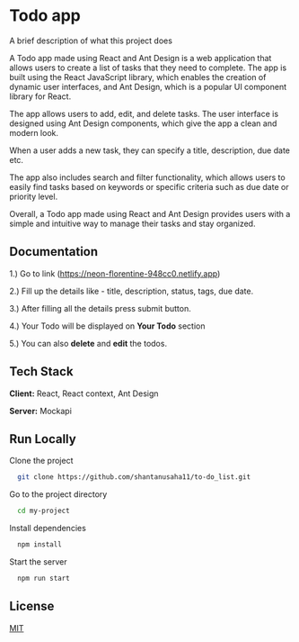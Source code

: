 # Todo app

A brief description of what this project does

A Todo app made using React and Ant Design is a web application that allows users to create a list of tasks that they need to complete. The app is built using the React JavaScript library, which enables the creation of dynamic user interfaces, and Ant Design, which is a popular UI component library for React.

The app allows users to add, edit, and delete tasks. The user interface is designed using Ant Design components, which give the app a clean and modern look.

When a user adds a new task, they can specify a title, description, due date etc.

The app also includes search and filter functionality, which allows users to easily find tasks based on keywords or specific criteria such as due date or priority level.

Overall, a Todo app made using React and Ant Design provides users with a simple and intuitive way to manage their tasks and stay organized.

## Documentation

1.) Go to link (https://neon-florentine-948cc0.netlify.app)

2.) Fill up the details like - title, description, status, tags, due date.

3.) After filling all the details press submit button.

4.) Your Todo will be displayed on **Your Todo** section

5.) You can also **delete** and **edit** the todos.

## Tech Stack

**Client:** React, React context, Ant Design

**Server:** Mockapi

## Run Locally

Clone the project

```bash
  git clone https://github.com/shantanusaha11/to-do_list.git
```

Go to the project directory

```bash
  cd my-project
```

Install dependencies

```bash
  npm install
```

Start the server

```bash
  npm run start
```

## License

[MIT](https://choosealicense.com/licenses/mit/)
